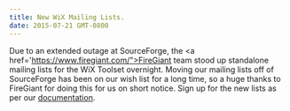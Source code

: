 ```yaml
---
title: New WiX Mailing Lists.
date: 2015-07-21 GMT-0800
---
```


Due to an extended outage at SourceForge, the <a href='https://www.firegiant.com/">FireGiant team</a> stood up standalone mailing lists for the WiX Toolset overnight. Moving our mailing lists off of SourceForge has been on our wish list for a long time, so a huge thanks to FireGiant for doing this for us on short notice. Sign up for the new lists as per our <a href="http://wixtoolset.org/documentation/mailinglist/">documentation</a>.

